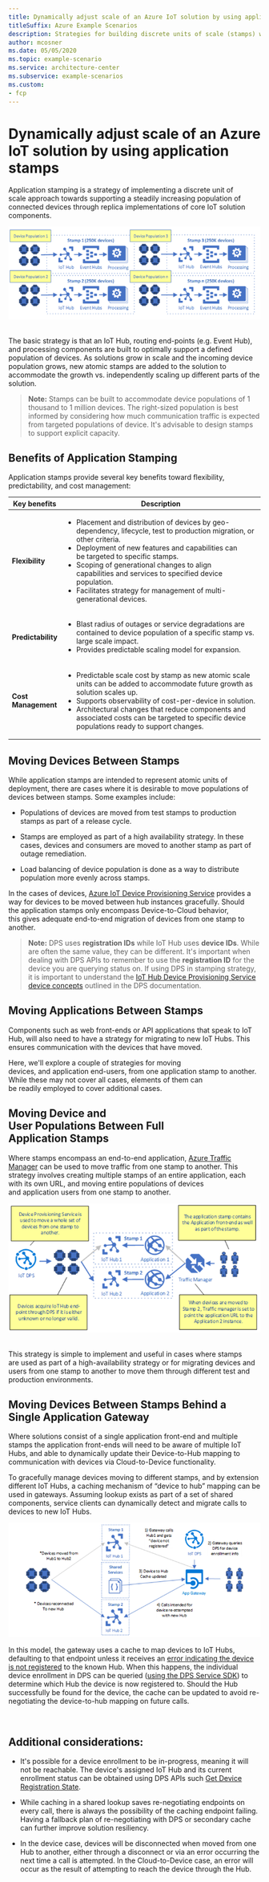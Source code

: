 ```yaml
---
title: Dynamically adjust scale of an Azure IoT solution by using application stamps
titleSuffix: Azure Example Scenarios
description: Strategies for building discrete units of scale (stamps) which support an increasing population of connected devices.
author: mcosner
ms.date: 05/05/2020
ms.topic: example-scenario
ms.service: architecture-center
ms.subservice: example-scenarios
ms.custom:
- fcp
---
```


# Dynamically adjust scale of an Azure IoT solution by using application stamps

Application stamping is a strategy of implementing a discrete unit
of scale approach towards supporting a steadily increasing population of
connected devices through replica implementations of core IoT solution
components. 


![A diagram describing an application stamping strategy for use in Azure IoT](media/application-stamping.png)
 

The basic strategy is that an IoT Hub, routing
end-points (e.g. Event Hub), and processing components are built to
optimally support a defined population of devices. As solutions grow in
scale and the incoming device population grows, new atomic stamps are added
to the solution to accommodate the growth vs. independently scaling up
different parts of the solution. 
 

> **Note:** Stamps can be built to accommodate device populations of 1
thousand to 1 million devices. The right-sized population is best
informed by considering how much communication traffic is expected from
targeted populations of device. It's advisable to design stamps to
support explicit capacity. 

## Benefits of Application Stamping

Application stamps provide several key benefits toward flexibility,
predictability, and cost management:

<table>
<thead>
    <tr>
        <th>Key benefits</th>
        <th>Description</th>
    </tr>
</thead>
<tbody>
    <tr>
        <td width=10%><b>Flexibility</b></td>
        <td>
            <ul>
                <li>Placement and distribution of devices by geo-dependency, lifecycle, test to production migration, or other criteria.</li>
                <li>Deployment of new features and capabilities can be targeted to specific stamps.</li>
                <li>Scoping of generational changes to align capabilities and services to specified device population.</li>
                <li>Facilitates strategy for management of multi-generational devices.</li>
            </ul>
        </td>
    </tr>
    <tr>
        <td><b>Predictability</b></td>
        <td>
            <ul>
                <li>Blast radius of outages or service degradations are contained to device population of a specific stamp vs. large scale impact.</li>
                <li>Provides predictable scaling model for expansion.</li>
            </ul>
        </td>
    </tr>
    <tr>
        <td><b>Cost Management</b></td>
        <td>
            <ul>
                <li>Predictable scale cost by stamp as new atomic scale units can be added to accommodate future growth as solution scales up.</li>
                <li>Supports observability of cost-per-device in solution.</li>
                <li> Architectural changes that reduce components and associated costs can be targeted to specific device populations ready to support changes.</li>
            </ul>
        </td>
    </tr>
</tbody>
</table>


## Moving Devices Between Stamps

While application stamps are intended to represent atomic units of
deployment, there are cases where it is desirable to move populations of
devices between stamps. Some examples include: 


-   Populations of devices are moved from test stamps to production
    stamps as part of a release cycle. 

-   Stamps are employed as part of a high availability strategy. In
    these cases, devices and consumers are moved to another stamp as
    part of outage remediation. 

-   Load balancing of device population is done as a way to distribute
    population more evenly across stamps. 
 

In the cases of devices, [Azure IoT Device Provisioning
Service](https://docs.microsoft.com/azure/iot-dps/) provides a way
for devices to be moved between hub instances gracefully. Should
the application stamps only encompass Device-to-Cloud behavior,
this gives adequate end-to-end migration of
devices from one stamp to another. 

> **Note:** DPS uses **registration IDs** while IoT Hub uses **device
IDs**. While are often the same value, they can be different. It's
important when dealing with DPS APIs to remember to use
the **registration ID** for the device you are querying status on. If
using DPS in stamping strategy, it is important to understand the [IoT
Hub Device Provisioning Service device
concepts](https://docs.microsoft.com/azure/iot-dps/concepts-device) outlined
in the DPS documentation. 

## Moving Applications Between Stamps

Components such as web front-ends or API applications that speak to IoT
Hub, will also need to have a strategy for migrating to new IoT Hubs.
This ensures communication with the devices that have moved.  

Here, we'll explore a couple of strategies for moving
devices, and application end-users, from one application stamp to
another. While these may not cover all cases, elements of them can
be readily employed to cover additional cases. 

## Moving Device and User Populations Between Full Application Stamps

Where stamps encompass an end-to-end application, [Azure Traffic
Manager](https://docs.microsoft.com/azure/traffic-manager/traffic-manager-how-it-works) can
be used to move traffic from one stamp to another. This strategy
involves creating multiple stamps of an entire application, each with
its own URL, and moving entire populations of devices
and application users from one stamp to another. 

![A diagram explaining how to move a set of devices from one stamp to another stamp](media/moving-devices-using-dps.png) 

This strategy is simple to implement and useful in cases where stamps
are used as part of a high-availability strategy or for migrating
devices and users from one stamp to another to move them through
different test and production environments. 

## Moving Devices Between Stamps Behind a Single Application Gateway

Where solutions consist of a single application front-end and multiple stamps the application front-ends will need to be aware of multiple IoT Hubs, and able to dynamically update their Device-to-Hub mapping to communication with devices via Cloud-to-Device functionality.

To gracefully manage devices moving to different stamps, and by extension different IoT Hubs, a caching mechanism of “device to hub” mapping can be used in gateways. Assuming lookup exists as part of a set of shared components, service clients can dynamically detect and migrate calls to devices to new IoT Hubs.

![A diagram demonstrating how devices can be moved from one hub to another using an app gateway](media/moving-devices-behind-gateway.png)

In this model, the gateway uses a cache to map devices to IoT Hubs,
defaulting to that endpoint unless it receives an [error indicating the
device is
not registered](https://docs.microsoft.com/azure/iot-hub/iot-hub-troubleshoot-error-404001-devicenotfound) to
the known Hub. When this happens, the individual device enrollment in DPS
can be queried ([using the DPS Service
SDK](https://docs.microsoft.com/azure/iot-hub/iot-hub-devguide-sdks#azure-iot-service-sdks)) to
determine which Hub the device is now registered to. Should the Hub
successfully be found for the device, the cache can be updated to avoid
re-negotiating the device-to-hub mapping on future calls.  

 
## Additional considerations:

-   It's possible for a device enrollment to be
    in-progress, meaning it will not be reachable. The device's assigned
    IoT Hub and its current enrollment status can be obtained using DPS
    APIs such [Get Device Registration
    State](https://docs.microsoft.com/rest/api/iot-dps/getdeviceregistrationstate/getdeviceregistrationstate). 

-   While caching in a shared lookup saves re-negotiating endpoints on
    every call, there is always the possibility of the caching endpoint
    failing. Having a fallback plan of re-negotiating with DPS or 
    secondary cache can further improve solution resiliency. 

-   In the device case, devices will be disconnected when moved from one
    Hub to another, either through a disconnect or via an error
    occurring the next time a call is attempted. In the Cloud-to-Device
    case, an error will occur as the result of attempting to reach the
    device through the Hub. 
